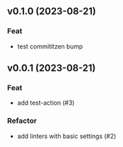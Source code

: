 ## v0.1.0 (2023-08-21)

### Feat

- test commititzen bump

## v0.0.1 (2023-08-21)

### Feat

- add test-action (#3)

### Refactor

- add linters with basic settings (#2)
